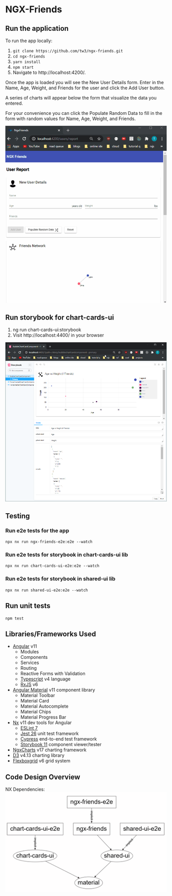 # NGX-Friends

## Run the application

To run the app locally:

1. `git clone https://github.com/tw3/ngx-friends.git`
1. `cd ngx-friends`
1. `yarn install`
1. `npm start`
1. Navigate to http://localhost:4200/.

Once the app is loaded you will see the New User Details form. Enter in the Name, Age, Weight, and Friends for the user
and click the Add User button.

A series of charts will appear below the form that visualize the data you entered.

For your convenience you can click the Populate Random Data to fill in the form with random values for Name, Age,
Weight, and Friends.

![NGX Friends Demo](https://raw.githubusercontent.com/tw3/ngx-friends/master/doc/images/ngx-friends-demo.gif)

## Run storybook for chart-cards-ui

1. ng run chart-cards-ui:storybook
2. Visit http://localhost:4400/ in your browser

![Storybook Demo](https://raw.githubusercontent.com/tw3/ngx-friends/master/doc/images/storybook_bubblechart.png)

## Testing

### Run e2e tests for the app

```
npx nx run ngx-friends-e2e:e2e --watch
```

### Run e2e tests for storybook in chart-cards-ui lib

```
npx nx run chart-cards-ui-e2e:e2e --watch
```

### Run e2e tests for storybook in shared-ui lib

```
npx nx run shared-ui-e2e:e2e --watch
```

## Run unit tests

```
npm test
```

## Libraries/Frameworks Used

- [Angular](https://angular.io/) v11
  - Modules
  - Components
  - Services
  - Routing
  - Reactive Forms with Validation
  - [Typescript](https://www.typescriptlang.org/) v4 language
  - [RxJS](https://rxjs-dev.firebaseapp.com/guide/overview) v6
- [Angular Material](https://material.angular.io/) v11 component library
  - Material Toolbar
  - Material Card
  - Material Autocomplete
  - Material Chips
  - Material Progress Bar
- [Nx](https://nx.dev/angular) v11 dev tools for Angular
  - [ESLint 7](https://eslint.org/)
  - [Jest 26](https://jestjs.io/) unit test framework
  - [Cypress](https://www.cypress.io/) end-to-end test framework
  - [Storybook 11](https://storybook.js.org/) component viewer/tester
- [NgxCharts](https://swimlane.github.io/ngx-charts/) v17 charting framework
- [D3](https://d3js.org/) v4.13 charting library
- [Flexboxgrid](http://flexboxgrid.com/) v6 grid system

## Code Design Overview

NX Dependencies:
![NGX Friends NX Dependencies](https://raw.githubusercontent.com/tw3/ngx-friends/master/doc/images/nx-dep-graph.png)
